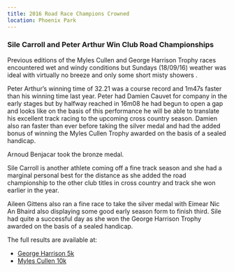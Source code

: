 ```yaml
---
title: 2016 Road Race Champions Crowned
location: Phoenix Park
---
```


### Sile Carroll and Peter Arthur Win Club Road Championships

Previous editions of the Myles Cullen and George Harrison Trophy races
encountered wet and windy conditions but Sundays (18/09/16) weather was ideal
with virtually no breeze and only some short misty showers .

Peter Arthur’s winning time of 32.21 was a course record and 1m47s faster than
his winning time last year. Peter had Damien Cauvet for company in the early
stages but by halfway reached in 16m08 he had begun to open a gap and looks
like on the basis of this performance he will be able to translate his
excellent track racing to the upcoming cross country season. Damien also ran
faster than ever before taking the silver medal and had the added bonus of
winning the Myles Cullen Trophy awarded on the basis of a sealed handicap.

Arnoud Benjacar took the bronze medal.

Sile Carroll is another athlete coming off a fine track season and she had a
marginal personal best for the distance as she added the road championship to
the other club titles in cross country and track she won earlier in the year.

Aileen Gittens also ran a fine race to take the silver medal with Eimear Nic An
Bhaird also displaying some good early season form to finish third. Sile had
quite a successful day as she won the George Harrison Trophy awarded on the
basis of a sealed handicap.
 
The full results are available at:

- [George Harrison 5k](/races/2016-09-18-george-harrison-5k/)
- [Myles Cullen 10k](/races/2016-09-18-myles-cullen-10k/)
